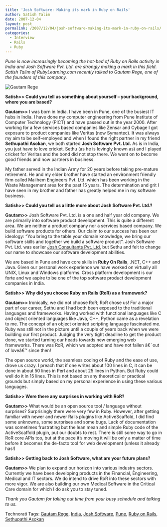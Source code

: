 ```yaml
---
title: 'Josh Software: Making its mark in Ruby on Rails'
author: Satish Talim
date: 2007-12-04
layout: post
permalink: /2007/12/04/josh-software-making-its-mark-in-ruby-on-rails/
categories:
  - Interview
  - Rails
  - Ruby
---
```

<div>
  <p>
    <em>Pune is now increasingly becoming the hot-bed of Ruby on Rails activity in India and Josh Software Pvt. Ltd. are strongly making a mark in this field. Satish Talim of RubyLearning.com recently talked to Gautam Rege, one of the founders of this company.</em>
  </p>
  
  <p>
    <img class="alignleft" title="Gautam Rege" src="http://www.rubylearning.com/images/rege.jpg" alt="Gautam Rege" />
  </p>
  
  <p>
    <strong>Satish>> Could you tell us something about yourself &#8211; your background, where you are based?</strong>
  </p>
  
  <p>
    <strong>Gautam>></strong> I was born in India. I have been in Pune, one of the busiest IT hubs in India. I have done my computer engineering from Pune Institute of Computer Technology (PICT) and have passed out in the year 2000. After working for a few services based companies like Zensar and Cybage I got exposure to product companies like Veritas (now Symantec). It was always my aim to be self-employed and when I found the right partner in my friend <strong>Sethupathi Asokan</strong>, we both started <strong>Josh Software Pvt. Ltd.</strong> As is in India, you just have to love cricket. Sethu (as he is lovingly known as) and I played cricket for Veritas and the bond did not stop there. We went on to become good friends and now partners in business.
  </p>
  
  <p>
    My father served in the Indian Army for 20 years before taking pre-mature retirement. He and my elder brother have started an environment friendly firm called Mailhem Engineers Pvt. Ltd. which has been working in the Waste Management area for the past 15 years. The determination and grit I have seen in my brother and father has greatly helped me in my software business.
  </p>
  
  <p>
    <strong>Satish>> Could you tell us a little more about Josh Software Pvt. Ltd.?</strong>
  </p>
  
  <p>
    <strong>Gautam>></strong> Josh Software Pvt. Ltd. is a one and half year old company. We are primarily into software product development. This is quite a different area. We are neither a product company nor a services based company. We build software products for others. Our claim to our success has been our ideology: &#8220;You bring to the table your domain knowledge, we bring our software skills and together we build a software product&#8221;. Josh Software Pvt. Ltd. was earlier <a href="http://www.joshconsultants.com/">Josh Consultants Pvt. Ltd.</a> but Sethu and felt to change our name to showcase our software development abilities.
  </p>
  
  <p>
    We are based in Pune and have core skills in <strong>Ruby On Rails</strong>, .NET, C++ and Java. Given our personal work experience we have worked on virtually all UNIX, Linux and Windows platforms. Cross platform development is our forte and we aspire to be one of the top software product development companies in India.
  </p>
  
  <p>
    <strong>Satish>> Why did you choose Ruby on Rails (RoR) as a framework?</strong>
  </p>
  
  <p>
    <strong>Gautam>></strong> Ironically, we did not choose RoR; RoR chose us! For a major part of our career, Sethu and I had both been exposed to the traditional languages and frameworks. Having worked with functional languages like C and object oriented languages like Java, C++, Python came as a revelation to me. The concept of an object oriented scripting language fascinated me. Ruby was still not in the picture until a couple of years back when we were building our first product. Judging the very tight deadline to get the product done, we started turning our heads towards new emerging web frameworks. There was RoR, which we adopted and have not fallen â€˜out of loveâ€™ since then!
  </p>
  
  <p>
    The open source world, the seamless coding of Ruby and the ease of use, drove us crazy. I preach that if one writes about 100 lines in C, it can be done in about 50 lines in Perl and about 25 lines in Python. But Ruby could well do it in 15 lines. This is not based on any theoretical or practical grounds but simply based on my personal experience in using these various languages.
  </p>
  
  <p>
    <strong>Satish>> Were there any surprises in working with RoR?</strong>
  </p>
  
  <p>
    <strong>Gautam>></strong> What would be an open source tool / language without surprises? Surprisingly there were very few in Ruby. However, after getting familiar with newer and newer Rails plugins like ActiveScaffold, I did find some unknowns, some surprises and some bugs. Lack of documentation was sometimes frustrating but the lean mean and simple Ruby code of the ActiveScaffold plugin, put our doubts to rest. There is still some way to go in RoR core APIs too, but at the pace it&#8217;s moving it will be only a matter of time before it becomes the de-facto tool for web development (unless it already has!)
  </p>
  
  <p>
    <strong>Satish>> Getting back to Josh Software, what are your future plans?</strong>
  </p>
  
  <p>
    <strong>Gautam>></strong> We plan to expand our horizon into various industry sectors. Currently we have been developing products in the Financial, Engineering, Medical and IT sectors. We do intend to drive RoR into these sectors with more vigor. We are also building our own Medical Software in the Critical Care domain for which I do ask you to stay tuned.
  </p>
  
  <p>
    <em>Thank you Gautam for taking out time from your busy schedule and talking to us.</em>
  </p>
</div>

Technorati Tags: <a href="http://technorati.com/tag/Gautam+Rege" rel="tag">Gautam Rege</a>, <a href="http://technorati.com/tag/India" rel="tag">India</a>, <a href="http://technorati.com/tag/Josh+Software" rel="tag">Josh Software</a>, <a href="http://technorati.com/tag/Pune" rel="tag">Pune</a>, <a href="http://technorati.com/tag/Ruby+on+Rails" rel="tag">Ruby on Rails</a>, <a href="http://technorati.com/tag/Sethupathi+Asokan" rel="tag">Sethupathi Asokan</a>

